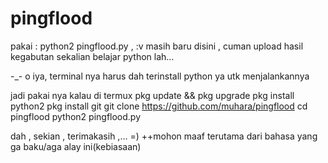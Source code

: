# pingflood
pakai : python2 pingflood.py ,
:v masih baru disini , cuman upload hasil kegabutan
sekalian belajar python lah...

-_- o iya, terminal nya harus dah terinstall python ya utk menjalankannya




jadi pakai nya kalau di termux
pkg update && pkg upgrade
pkg install python2
pkg install git
git clone https://github.com/muhara/pingflood
cd pingflood
python2 pingflood.py


dah , sekian , terimakasih ,...
=) 
++mohon maaf terutama dari bahasa yang ga baku/aga alay ini(kebiasaan)
